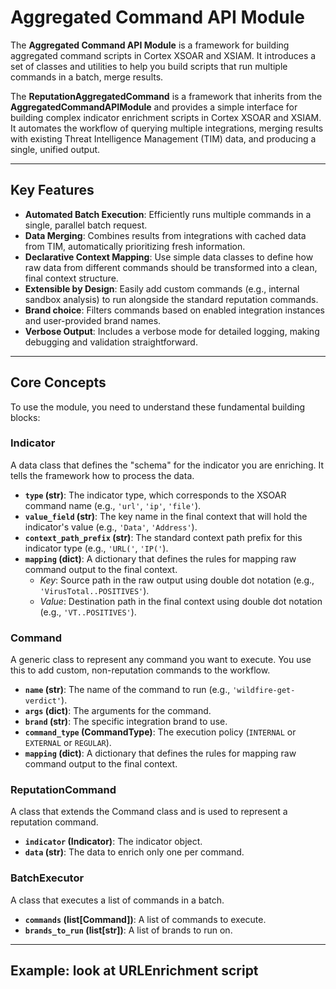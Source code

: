# Aggregated Command API Module

The **Aggregated Command API Module** is a framework for building  aggregated command scripts in Cortex XSOAR and XSIAM.
It introduces a set of classes and utilities to help you build scripts that run multiple commands in a batch, merge results.

The **ReputationAggregatedCommand** is a framework that inherits from the **AggregatedCommandAPIModule** and provides a simple interface for building complex indicator enrichment scripts in Cortex XSOAR and XSIAM.
It automates the workflow of querying multiple integrations, merging results with existing Threat Intelligence Management (TIM) data, and producing a single, unified output.

***

## Key Features

- **Automated Batch Execution**: Efficiently runs multiple commands in a single, parallel batch request.
- **Data Merging**: Combines results from integrations with cached data from TIM, automatically prioritizing fresh information.
- **Declarative Context Mapping**: Use simple data classes to define how raw data from different commands should be transformed into a clean, final context structure.
- **Extensible by Design**: Easily add custom commands (e.g., internal sandbox analysis) to run alongside the standard reputation commands.
- **Brand choice**: Filters commands based on enabled integration instances and user-provided brand names.
- **Verbose Output**: Includes a verbose mode for detailed logging, making debugging and validation straightforward.

***

## Core Concepts

To use the module, you need to understand these fundamental building blocks:

### Indicator

A data class that defines the "schema" for the indicator you are enriching. It tells the framework how to process the data.

- **`type` (str)**: The indicator type, which corresponds to the XSOAR command name (e.g., `'url'`, `'ip'`, `'file'`).
- **`value_field` (str)**: The key name in the final context that will hold the indicator's value (e.g., `'Data'`, `'Address'`).
- **`context_path_prefix` (str)**: The standard context path prefix for this indicator type (e.g., `'URL('`, `'IP('`).
- **`mapping` (dict)**: A dictionary that defines the rules for mapping raw command output to the final context.
  - *Key*: Source path in the raw output using double dot notation (e.g., `'VirusTotal..POSITIVES'`).
  - *Value*: Destination path in the final context using double dot notation (e.g., `'VT..POSITIVES'`).

### Command

A generic class to represent any command you want to execute. You use this to add custom, non-reputation commands to the workflow.

- **`name` (str)**: The name of the command to run (e.g., `'wildfire-get-verdict'`).
- **`args` (dict)**: The arguments for the command.
- **`brand` (str)**: The specific integration brand to use.
- **`command_type` (CommandType)**: The execution policy (`INTERNAL` or `EXTERNAL` or `REGULAR`).
- **`mapping` (dict)**: A dictionary that defines the rules for mapping raw command output to the final context.

### ReputationCommand

A class that extends the Command class and is used to represent a reputation command.

- **`indicator` (Indicator)**: The indicator object.
- **`data` (str)**: The data to enrich only one per command.

### BatchExecutor

A class that executes a list of commands in a batch.

- **`commands` (list[Command])**: A list of commands to execute.
- **`brands_to_run` (list[str])**: A list of brands to run on.

***

## Example: look at URLEnrichment script
